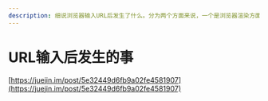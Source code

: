 ```yaml
---
description: 细说浏览器输入URL后发生了什么。分为两个方面来说，一个是浏览器渲染方面，一个是计算机网络方面。
---
```


# URL输入后发生的事

[https://juejin.im/post/5e32449d6fb9a02fe4581907](https://juejin.im/post/5e32449d6fb9a02fe4581907)

